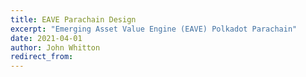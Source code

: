 ```yaml
---
title: EAVE Parachain Design
excerpt: "Emerging Asset Value Engine (EAVE) Polkadot Parachain"
date: 2021-04-01
author: John Whitton
redirect_from:
---
```


<object data="/assets/posts/2021-04-01-eave-parachain/EaveParachainDesign.pdf" width="1000" height="1000" type='application/pdf'/>
